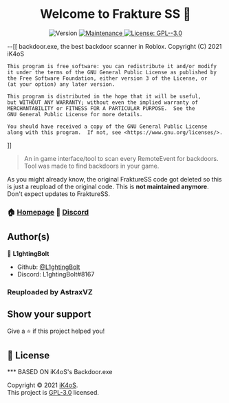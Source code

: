 <h1 align="center">Welcome to Frakture SS 👋</h1>
<p align="center">
  <img alt="Version" src="https://img.shields.io/badge/version-7.0.5-blue.svg?cacheSeconds=2592000" />
  <a href="https://github.com/iK4oS/backdoor.exe/graphs/commit-activity" target="_blank">
    <img alt="Maintenance" src="https://img.shields.io/badge/Maintained%3F-no-red.svg" />
  </a>
  <a href="https://github.com/iK4oS/backdoor.exe/blob/master/LICENSE" target="_blank">
    <img alt="License: GPL--3.0" src="https://img.shields.io/github/license/iK4oS/backdoor.exe" />
  </a>
</p>

--[[
    backdoor.exe, the best backdoor scanner in Roblox.
    Copyright (C) 2021	iK4oS

    This program is free software: you can redistribute it and/or modify
    it under the terms of the GNU General Public License as published by
    the Free Software Foundation, either version 3 of the License, or
    (at your option) any later version.

    This program is distributed in the hope that it will be useful,
    but WITHOUT ANY WARRANTY; without even the implied warranty of
    MERCHANTABILITY or FITNESS FOR A PARTICULAR PURPOSE.  See the
    GNU General Public License for more details.

    You should have received a copy of the GNU General Public License
    along with this program.  If not, see <https://www.gnu.org/licenses/>.
]]

> An in game interface/tool to scan every RemoteEvent for backdoors. </br>
> Tool was made to find backdoors in your game.

As you might already know, the original FraktureSS code got deleted so this is just a reupload of the original code.
This is **not maintained anymore**. Don't expect updates to FraktureSS.

### 🏠 [Homepage](https://github.com/L1ghtingBolt/FraktureSS) 🔗 [Discord](https://discord.gg/w8SkzPz9qQ)

<!--- ### ✨ [Demo](https://demo.url/) Comming soon ;) --->

## Author(s)

👤 **L1ghtingBolt**

* Github: [@L1ghtingBolt](https://github.com/L1ghtingBolt)
* Discord: L1ghtingBolt#8167

### Reuploaded by AstraxVZ

## Show your support

Give a ⭐️ if this project helped you!

## 📝 License

*** BASED ON iK4oS's Backdoor.exe

Copyright © 2021 [iK4oS](https://github.com/iK4oS).<br />
This project is [GPL-3.0](https://github.com/iK4oS/backdoor.exe/blob/master/LICENSE) licensed.
